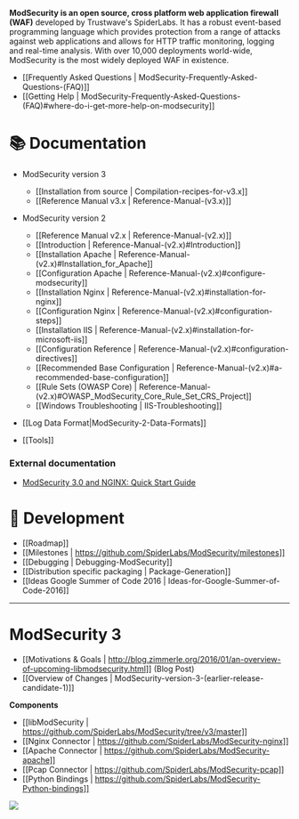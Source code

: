 **ModSecurity is an open source, cross platform web application firewall (WAF)** developed by Trustwave's SpiderLabs. It has a robust event-based programming language which provides protection from a range of attacks against web applications and allows for HTTP traffic monitoring, logging and real-time analysis. With over 10,000 deployments world-wide, ModSecurity is the most widely deployed WAF in existence. 


* [[Frequently Asked Questions  | ModSecurity-Frequently-Asked-Questions-(FAQ)]]
* [[Getting Help | ModSecurity-Frequently-Asked-Questions-(FAQ)#where-do-i-get-more-help-on-modsecurity]]

# 📚 Documentation

* ModSecurity version 3
   - [[Installation from source | Compilation-recipes-for-v3.x]]
   - [[Reference Manual v3.x | Reference-Manual-(v3.x)]]

* ModSecurity version 2
   - [[Reference Manual v2.x | Reference-Manual-(v2.x)]]
   - [[Introduction | Reference-Manual-(v2.x)#Introduction]]
   - [[Installation Apache | Reference-Manual-(v2.x)#Installation_for_Apache]]
   - [[Configuration Apache | Reference-Manual-(v2.x)#configure-modsecurity]]
   - [[Installation Nginx | Reference-Manual-(v2.x)#installation-for-nginx]]
   - [[Configuration Nginx | Reference-Manual-(v2.x)#configuration-steps]]
   - [[Installation IIS | Reference-Manual-(v2.x)#installation-for-microsoft-iis]]
   - [[Configuration Reference | Reference-Manual-(v2.x)#configuration-directives]]
   - [[Recommended Base Configuration | Reference-Manual-(v2.x)#a-recommended-base-configuration]]
   - [[Rule Sets (OWASP Core) | Reference-Manual-(v2.x)#OWASP_ModSecurity_Core_Rule_Set_CRS_Project]]
   - [[Windows Troubleshooting | IIS-Troubleshooting]]


* [[Log Data Format|ModSecurity-2-Data-Formats]]
* [[Tools]]

### External documentation

* [ModSecurity 3.0 and NGINX: Quick Start Guide](https://www.nginx.com/resources/library/modsecurity-3-nginx-quick-start-guide/)


# 🚢 Development

* [[Roadmap]]
* [[Milestones | https://github.com/SpiderLabs/ModSecurity/milestones]]
* [[Debugging | Debugging-ModSecurity]] 
* [[Distribution specific packaging | Package-Generation]]
* [[Ideas Google Summer of Code 2016 | Ideas-for-Google-Summer-of-Code-2016]]


-------

# ModSecurity 3
* [[Motivations & Goals | http://blog.zimmerle.org/2016/01/an-overview-of-upcoming-libmodsecurity.html]] (Blog Post)
* [[Overview of Changes | ModSecurity-version-3-(earlier-release-candidate-1)]]

__Components__

* [[libModSecurity | https://github.com/SpiderLabs/ModSecurity/tree/v3/master]]
* [[Nginx Connector | https://github.com/SpiderLabs/ModSecurity-nginx]]
* [[Apache Connector | https://github.com/SpiderLabs/ModSecurity-apache]]
* [[Pcap Connector | https://github.com/SpiderLabs/ModSecurity-pcap]]
* [[Python Bindings | https://github.com/SpiderLabs/ModSecurity-Python-bindings]]

![](http://4.bp.blogspot.com/-yBt4bglIBdU/VpOni6ipQEI/AAAAAAAATmM/v2H1u_w4dIA/s400/6a0133f264aa62970b01b7c7fe12d5970b.png)